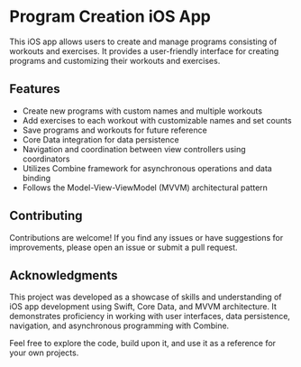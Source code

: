 # Program Creation iOS App

This iOS app allows users to create and manage programs consisting of workouts and exercises. It provides a user-friendly interface for creating programs and customizing their workouts and exercises.

## Features

- Create new programs with custom names and multiple workouts
- Add exercises to each workout with customizable names and set counts
- Save programs and workouts for future reference
- Core Data integration for data persistence
- Navigation and coordination between view controllers using coordinators
- Utilizes Combine framework for asynchronous operations and data binding
- Follows the Model-View-ViewModel (MVVM) architectural pattern

## Contributing

Contributions are welcome! If you find any issues or have suggestions for improvements, please open an issue or submit a pull request.

## Acknowledgments

This project was developed as a showcase of skills and understanding of iOS app development using Swift, Core Data, and MVVM architecture. It demonstrates proficiency in working with user interfaces, data persistence, navigation, and asynchronous programming with Combine.

Feel free to explore the code, build upon it, and use it as a reference for your own projects.

